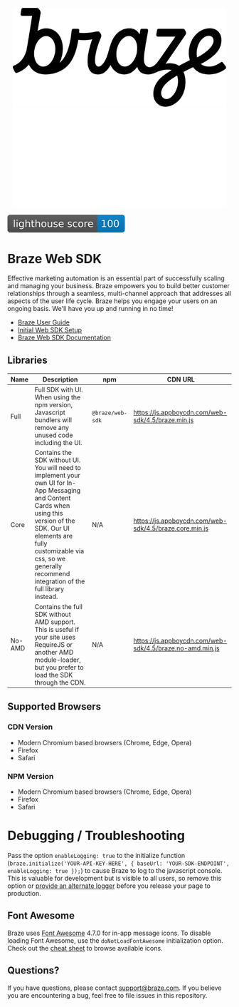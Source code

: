 <p align="center">
  <img width="480" src=".github/assets/logo-light.png#gh-light-mode-only" />
  <img width="480" src=".github/assets/logo-dark.png#gh-dark-mode-only" />
</p>


![lighthouse score](.github/assets/lighthouse-score.svg)

# Braze Web SDK

Effective marketing automation is an essential part of successfully scaling and managing your business. Braze empowers you to build better customer relationships through a seamless, multi-channel approach that addresses all aspects of the user life cycle. Braze helps you engage your users on an ongoing basis. We'll have you up and running in no time!

- [Braze User Guide](https://www.braze.com/docs/user_guide/introduction)
- [Initial Web SDK Setup](https://www.braze.com/docs/developer_guide/platform_integration_guides/web/initial_sdk_setup/)
- [Braze Web SDK Documentation](https://js.appboycdn.com/web-sdk/4.5/doc/modules/braze.html)

## Libraries

| Name | Description | npm | CDN URL
| ---- | ----------- | --- | -------
| Full | Full SDK with UI. When using the npm version, Javascript bundlers will remove any unused code including the UI. | `@braze/web-sdk` | https://js.appboycdn.com/web-sdk/4.5/braze.min.js
| Core | Contains the SDK without UI. You will need to implement your own UI for In-App Messaging and Content Cards when using this version of the SDK. Our UI elements are fully customizable via css, so we generally recommend integration of the full library instead. | N/A | https://js.appboycdn.com/web-sdk/4.5/braze.core.min.js
| No-AMD | Contains the full SDK without AMD support. This is useful if your site uses RequireJS or another AMD module-loader, but you prefer to load the SDK through the CDN. | N/A | https://js.appboycdn.com/web-sdk/4.5/braze.no-amd.min.js

## Supported Browsers

### CDN Version

- Modern Chromium based browsers (Chrome, Edge, Opera)
- Firefox
- Safari

### NPM Version

- Modern Chromium based browsers (Chrome, Edge, Opera)
- Firefox
- Safari

# Debugging / Troubleshooting

Pass the option `enableLogging: true` to the initialize function (`braze.initialize('YOUR-API-KEY-HERE', { baseUrl: 'YOUR-SDK-ENDPOINT', enableLogging: true });`) to cause Braze to log to the javascript console. This is valuable for development but is visible to all users,
so remove this option or [provide an alternate logger](https://js.appboycdn.com/web-sdk/4.5/doc/modules/braze.html#setlogger) before you release your page to production.

## Font Awesome

Braze uses [Font Awesome](http://fortawesome.github.io/Font-Awesome/) 4.7.0 for in-app message icons. To disable loading Font Awesome, use the `doNotLoadFontAwesome` initialization option. Check out the [cheat sheet](http://fortawesome.github.io/Font-Awesome/cheatsheet/) to browse available icons.

## Questions?

If you have questions, please contact [support@braze.com](mailto:support@braze.com). If you believe you are encountering a bug, feel free to file issues in this repository.
